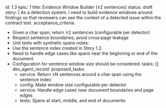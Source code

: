 id: 1.3
epic: 1
title: Evidence Window Builder (±2 sentences)
status: draft
story: |
  As a detection system, I need to build evidence windows around findings so that reviewers can see the context of a detected issue within the contract text.
acceptance_criteria:
  - Given a char span, return ±2 sentences (configurable per detector)
  - Respect sentence boundaries; avoid cross‑page leakage
  - Unit tests with synthetic spans
notes:
  - Use the sentence index created in Story 1.2.
  - Need to handle edge cases like spans near the beginning or end of the document.
  - Configuration for sentence window size should be considered.
tasks: []
dev_agent_record:
  proposed_tasks:
    - service: Return ±N sentences around a char span using the sentence index
    - config: Make window size configurable per detector
    - service: Handle edge cases near document boundaries and page edges
    - tests: Spans at start, middle, and end of documents
